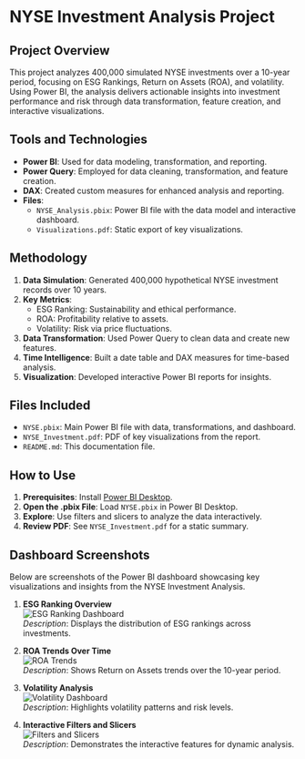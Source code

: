 # NYSE Investment Analysis Project

## Project Overview
This project analyzes 400,000 simulated NYSE investments over a 10-year period, focusing on ESG Rankings, Return on Assets (ROA), and volatility. Using Power BI, the analysis delivers actionable insights into investment performance and risk through data transformation, feature creation, and interactive visualizations.

## Tools and Technologies
- **Power BI**: Used for data modeling, transformation, and reporting.
- **Power Query**: Employed for data cleaning, transformation, and feature creation.
- **DAX**: Created custom measures for enhanced analysis and reporting.
- **Files**:
  - `NYSE_Analysis.pbix`: Power BI file with the data model and interactive dashboard.
  - `Visualizations.pdf`: Static export of key visualizations.

## Methodology
1. **Data Simulation**: Generated 400,000 hypothetical NYSE investment records over 10 years.
2. **Key Metrics**:
   - ESG Ranking: Sustainability and ethical performance.
   - ROA: Profitability relative to assets.
   - Volatility: Risk via price fluctuations.
3. **Data Transformation**: Used Power Query to clean data and create new features.
4. **Time Intelligence**: Built a date table and DAX measures for time-based analysis.
5. **Visualization**: Developed interactive Power BI reports for insights.

## Files Included
- `NYSE.pbix`: Main Power BI file with data, transformations, and dashboard.
- `NYSE_Investment.pdf`: PDF of key visualizations from the report.
- `README.md`: This documentation file.

## How to Use
1. **Prerequisites**: Install [Power BI Desktop](https://powerbi.microsoft.com/desktop/).
2. **Open the .pbix File**: Load `NYSE.pbix` in Power BI Desktop.
3. **Explore**: Use filters and slicers to analyze the data interactively.
4. **Review PDF**: See `NYSE_Investment.pdf` for a static summary.

## Dashboard Screenshots
Below are screenshots of the Power BI dashboard showcasing key visualizations and insights from the NYSE Investment Analysis.

1. **ESG Ranking Overview**  
   ![ESG Ranking Dashboard](screenshots/esg_ranking.png)  
   *Description*: Displays the distribution of ESG rankings across investments.

2. **ROA Trends Over Time**  
   ![ROA Trends](screenshots/roa_trends.png)  
   *Description*: Shows Return on Assets trends over the 10-year period.

3. **Volatility Analysis**  
   ![Volatility Dashboard](screenshots/volatility_analysis.png)  
   *Description*: Highlights volatility patterns and risk levels.

4. **Interactive Filters and Slicers**  
   ![Filters and Slicers](screenshots/filters_slicers.png)  
   *Description*: Demonstrates the interactive features for dynamic analysis.
